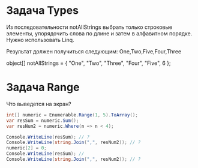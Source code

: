 <!-- RUSSIAN -->
# Задача Types

Из последовательности  notAllStrings выбрать только строковые элементы, 
упорядочить слова по длине и затем в алфавитном порядке. Нужно использовать Linq.

Результат должен получиться следующим: One,Two,Five,Four,Three

object[] notAllStrings = { "One", "Two", "Three", "Four", "Five", 6 };


# Задача Range

Что выведется на экран?


```cs
int[] numeric = Enumerable.Range(1, 5).ToArray();
var resSum = numeric.Sum();
var resNum2 = numeric.Where(n => n < 4);

Console.WriteLine(resSum); // ?
Console.WriteLine(string.Join(",", resNum2)); // ?
numeric[2] = 0;
Console.WriteLine(resSum); //
Console.WriteLine(string.Join(",", resNum2)); // ?
```
